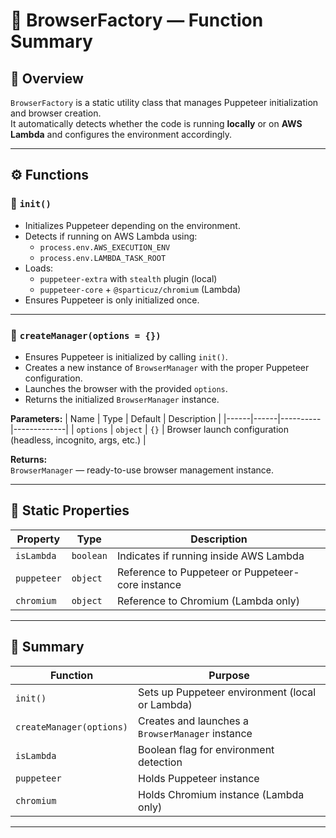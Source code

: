 # 🧭 BrowserFactory — Function Summary

## 📄 Overview
`BrowserFactory` is a static utility class that manages Puppeteer initialization and browser creation.  
It automatically detects whether the code is running **locally** or on **AWS Lambda** and configures the environment accordingly.

---

## ⚙️ Functions

### 🧩 `init()`
- Initializes Puppeteer depending on the environment.
- Detects if running on AWS Lambda using:
  - `process.env.AWS_EXECUTION_ENV`
  - `process.env.LAMBDA_TASK_ROOT`
- Loads:
  - `puppeteer-extra` with `stealth` plugin (local)
  - `puppeteer-core` + `@sparticuz/chromium` (Lambda)
- Ensures Puppeteer is only initialized once.

---

### 🚀 `createManager(options = {})`
- Ensures Puppeteer is initialized by calling `init()`.
- Creates a new instance of `BrowserManager` with the proper Puppeteer configuration.
- Launches the browser with the provided `options`.
- Returns the initialized `BrowserManager` instance.

**Parameters:**
| Name | Type | Default | Description |
|------|------|----------|-------------|
| `options` | `object` | `{}` | Browser launch configuration (headless, incognito, args, etc.) |

**Returns:**  
`BrowserManager` — ready-to-use browser management instance.

---

## 🧠 Static Properties

| Property | Type | Description |
|-----------|------|-------------|
| `isLambda` | `boolean` | Indicates if running inside AWS Lambda |
| `puppeteer` | `object` | Reference to Puppeteer or Puppeteer-core instance |
| `chromium` | `object` | Reference to Chromium (Lambda only) |

---

## 🧾 Summary

| Function | Purpose |
|-----------|----------|
| `init()` | Sets up Puppeteer environment (local or Lambda) |
| `createManager(options)` | Creates and launches a `BrowserManager` instance |
| `isLambda` | Boolean flag for environment detection |
| `puppeteer` | Holds Puppeteer instance |
| `chromium` | Holds Chromium instance (Lambda only) |

---
